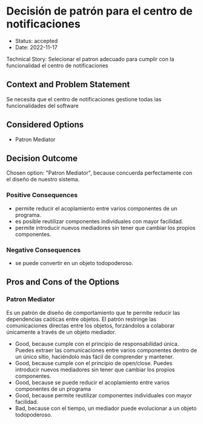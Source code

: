 # Decisión de patrón para el centro de notificaciones

* Status: accepted
* Date: 2022-11-17

Technical Story: Selecionar el patron adecuado para cumplir con la funcionalidad el centro de notificaciones

## Context and Problem Statement

Se necesita que el centro de notificaciones gestione todas las funcionalidades del software

## Considered Options

* Patron Mediator

## Decision Outcome

Chosen option: "Patron Mediator", because concuerda perfectamente con el diseño de nuestro sistema.

### Positive Consequences

* permite reducir el acoplamiento entre varios componentes de un programa.
* es posible reutilizar componentes individuales con mayor facilidad.
* permite introducir nuevos mediadores sin tener que cambiar los propios componentes.

### Negative Consequences

* se puede convertir en un objeto todopoderoso.

## Pros and Cons of the Options

### Patron Mediator

Es un patrón de diseño de comportamiento que te permite reducir las dependencias caóticas entre objetos. El patrón restringe las comunicaciones directas entre los objetos, forzándolos a colaborar únicamente a través de un objeto mediador.

* Good, because cumple con el principio de responsabilidad única. Puedes extraer las comunicaciones entre varios componentes dentro de un único sitio, haciéndolo más fácil de comprender y mantener.
* Good, because cumple con el principio de open/close. Puedes introducir nuevos mediadores sin tener que cambiar los propios componentes.
* Good, because se puede reducir el acoplamiento entre varios componentes de un programa
* Good, because permite reutilizar componentes individuales con mayor facilidad.
* Bad, because con el tiempo, un mediador puede evolucionar a un objeto todopoderoso.
